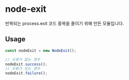 # node-exit

반복되는 process.exit 코드 중복을 줄이기 위해 만든 모듈입니다.

## Usage

```typescript
const nodeExit = new NodeExit();

// 오류가 없는 경우
nodeExit.success();
// 오류가 있는 경우
nodeExit.failure();
```
